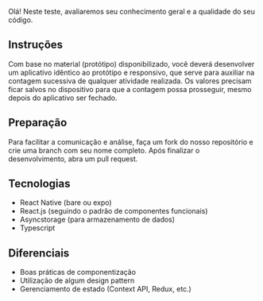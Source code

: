 Olá! Neste teste, avaliaremos seu conhecimento geral e a qualidade do seu código.

## Instruções
Com base no material (protótipo) disponibilizado, você deverá desenvolver um aplicativo idêntico ao protótipo e responsivo, que serve para auxiliar na contagem sucessiva de qualquer atividade realizada. Os valores precisam ficar salvos no dispositivo para que a contagem possa prosseguir, mesmo depois do aplicativo ser fechado.

## Preparação
Para facilitar a comunicação e análise, faça um fork do nosso repositório e crie uma branch com seu nome completo. Após finalizar o desenvolvimento, abra um pull request.

## Tecnologias
- React Native (bare ou expo)
- React.js (seguindo o padrão de componentes funcionais)
- Asyncstorage (para armazenamento de dados)
- Typescript

## Diferenciais
- Boas práticas de componentização
- Utilização de algum design pattern
- Gerenciamento de estado (Context API, Redux, etc.)
